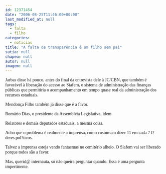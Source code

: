 ```yaml
---
id: 12371454
date: "2006-08-25T11:46:00+00:00"
last_modified_at: null
tags:
  - falta
  - filho
categories:
  - noticias
title: "A falta de transparência é um filho sem pai"
sutia: null
chapeu: null
autor: null
imagem: null
---
```

<p><P><FONT face=Verdana>Jarbas disse há pouco, antes do final da entrevista dele à JC/CBN, que também é favorável à liberação do acesso ao Siafem, o sistema de administração das finanças públicas que permitiria o acompanhamento em tempo quase real da administração dos recursos estaduais.</FONT></P></p>
<p><P><FONT face=Verdana>Mendonça Filho também já disse que é a favor. </FONT></P></p>
<p><P><FONT face=Verdana>Romário Dias, o presidente da Assembléia Legislativa, idem. </FONT></P></p>
<p><P><FONT face=Verdana>Relatores e demais deputados estaduais, a mesma coisa.</FONT></P></p>
<p><P><FONT face=Verdana>Acho que o problema é realmente a imprensa, como costumam dizer 11 em cada 7 l?deres pol?ticos.</FONT></P></p>
<p><P><FONT face=Verdana>Talvez a imprensa esteja vendo fantasmas no cemitério alheio. O Siafem vai ser liberado porque todos são a favor.</FONT></P></p>
<p><P><FONT face=Verdana>Mas, querid@ internauta, só não queira perguntar quando. Essa é uma pergunta impertinente.</FONT></P> </p>
